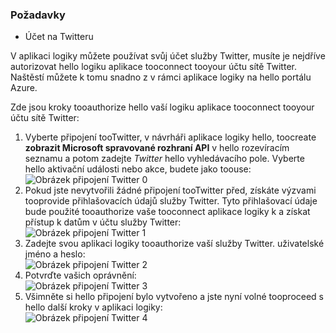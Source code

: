 ### <a name="prerequisites"></a>Požadavky
* Účet na Twitteru 

V aplikaci logiky můžete používat svůj účet služby Twitter, musíte je nejdříve autorizovat hello logiku aplikace tooconnect tooyour účtu sítě Twitter. Naštěstí můžete k tomu snadno z v rámci aplikace logiky na hello portálu Azure. 

Zde jsou kroky tooauthorize hello vaší logiku aplikace tooconnect tooyour účtu sítě Twitter:

1. Vyberte připojení tooTwitter, v návrháři aplikace logiky hello, toocreate **zobrazit Microsoft spravované rozhraní API** v hello rozevíracím seznamu a potom zadejte *Twitter* hello vyhledávacího pole. Vyberte hello aktivační události nebo akce, budete jako toouse:  
   ![Obrázek připojení Twitter 0](./media/connectors-create-api-twitter/twitter-0.png)
2. Pokud jste nevytvořili žádné připojení tooTwitter před, získáte výzvami tooprovide přihlašovacích údajů služby Twitter. Tyto přihlašovací údaje bude použité tooauthorize vaše tooconnect aplikace logiky k a získat přístup k datům v účtu služby Twitter:  
   ![Obrázek připojení Twitter 1](./media/connectors-create-api-twitter/twitter-1.png)  
3. Zadejte svou aplikaci logiky tooauthorize vaší služby Twitter. uživatelské jméno a heslo:  
   ![Obrázek připojení Twitter 2](./media/connectors-create-api-twitter/twitter-2.png)  
4. Potvrďte vašich oprávnění:  
   ![Obrázek připojení Twitter 3](./media/connectors-create-api-twitter/twitter-3.png)  
5. Všimněte si hello připojení bylo vytvořeno a jste nyní volné tooproceed s hello další kroky v aplikaci logiky:  
   ![Obrázek připojení Twitter 4](./media/connectors-create-api-twitter/twitter-4.png)

